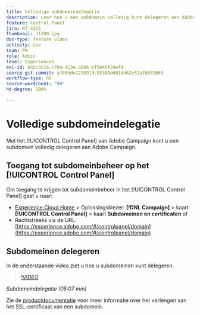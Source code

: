 ```yaml
---
title: Volledige subdomeindelegatie
description: Leer hoe u een subdomein volledig kunt delegeren aan Adobe Campaign.
feature: Control Panel
jira: KT-4115
thumbnail: 31390.jpg
doc-type: feature video
activity: use
team: PM
role: Admin
level: Experienced
exl-id: 8a5c3c16-c7b4-413a-8606-bf5045f24ef4
source-git-commit: af05bde1295913c93388dd014462e32afb081669
workflow-type: ht
source-wordcount: '99'
ht-degree: 100%

---
```


# Volledige subdomeindelegatie

Met het [!UICONTROL Control Panel] van Adobe Campaign kunt u een subdomein volledig delegeren aan Adobe Campaign.

## Toegang tot subdomeinbeheer op het [!UICONTROL Control Panel]

Om toegang te krijgen tot subdomeinbeheer in het [!UICONTROL Control Panel] gaat u naar:

* [Experience Cloud Home](https://experience.adobe.com/#/home) > Oplossingskiezer: **[!DNL Campaign]** > kaart **[!UICONTROL Control Panel]** > kaart **Subdomeinen en certificaten**
of
* Rechtstreeks via de URL: [https://experience.adobe.com/#/controlpanel/domain](https://experience.adobe.com/#/controlpanel/domain)

## Subdomeinen delegeren

In de onderstaande video ziet u hoe u subdomeinen kunt delegeren.

>[!VIDEO](https://video.tv.adobe.com/v/31390?quality=12&learn=0n)

*Subdomeindelegatie (05:07 min)*

Zie de [productdocumentatie](https://experienceleague.adobe.com/docs/control-panel/using/subdomains-and-certificates/renewing-subdomain-certificate.html?lang=nl) voor meer informatie over het verlengen van het SSL-certificaat van een subdomein.
